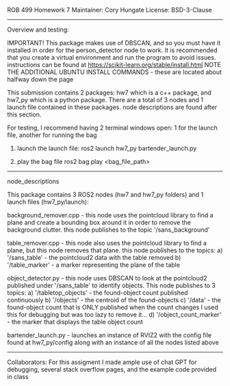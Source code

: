 ROB 499 Homework 7
Maintainer: Cory Hungate
License: BSD-3-Clause

-------------------------------------------------------------------------------
Overview and testing:

IMPORTANT! This package makes use of DBSCAN, and so you must have it installed in order for the person_detector node to work. It is recommended that you create a virtual environment and run the program to avoid issues. 
instructions can be found at https://scikit-learn.org/stable/install.html
NOTE THE ADDITIONAL UBUNTU INSTALL COMMANDS - these are located about halfway down the page

This submission contains 2 packages: hw7 which is a c++ package, and hw7_py which is a python package. There are a total of 3 nodes and 1 launch file contained in these packages. node descriptions are found after this section.

For testing, I recommend having 2 terminal windows open: 1 for the launch file, another for running the bag

1. launch the launch file:
	ros2 launch hw7_py bartender_launch.py

2. play the bag file
	ros2 bag play <bag_file_path>


-------------------------------------------------------------------------------
node_descriptions

This package contains 3 ROS2 nodes (hw7 and hw7_py folders) and 1 launch files (hw7_py/launch):

background_remover.cpp - this node uses the pointcloud library to find a plane and create a bounding box around it in order to remove the background clutter. this node publishes to the topic '/sans_background'

table_remover.cpp - this node also uses the pointcloud library to find a plane, but this node removes that plane. this node publishes to the topics: 
    a) '/sans_table' - the pointcloud2 data with the table removed
    b) '/table_marker' - a marker representing the plane of the table

object_detector.py - this node uses DBSCAN to look at the pointcloud2 published under '/sans_table' to identify objects. This node publishes to 3 topics: 
	a) '/tabletop_objects' - the found-object count published continuously
	b) '/objects' - the centroid of the found-objects
	c) '/data' - the found-object count that is ONLY published when the count changes
	        I used this for debugging but was too lazy to remove it...
	d) '/object_count_marker' - the marker that displays the table object count

bartender_launch.py - launches an instance of RVIZ2 with the config file found at hw7_py/config along with an instance of all the nodes listed above
        
-------------------------------------------------------------------------------
Collaborators:
For this assigment I made ample use of chat GPT for debugging, several stack overflow pages, and the example code provided in class
